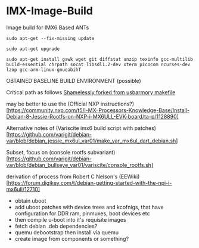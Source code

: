 # IMX-Image-Build
Image build for IMX6 Based ANTs 

`sudo apt-get --fix-missing update` 

`sudo apt-get upgrade` 

`sudo apt-get install gawk wget git diffstat unzip texinfo gcc-multilib build-essential chrpath socat libsdl1.2-dev xterm picocom ncurses-dev lzop gcc-arm-linux-gnueabihf `


OBTAINED BASELINE BUILD ENVIRONMENT (possible) 


Critical path as follows [Shamelessly forked from usbarmory makefile](https://github.com/usbarmory/usbarmory-debian-base_image/blob/master/Makefile)

may be better to use the (Official NXP instructions?)[https://community.nxp.com/t5/i-MX-Processors-Knowledge-Base/Install-Debian-8-Jessie-Rootfs-on-NXP-i-MX6ULL-EVK-board/ta-p/1128890] 

Alternative notes of (Variscite imx6 build script with patches)[https://github.com/varigit/debian-var/blob/debian_jessie_mx6ul_var01/make_var_mx6ul_dart_debian.sh] 

Subset, focus on (console rootfs subvariant)[https://github.com/varigit/debian-var/blob/debian_bullseye_var01/variscite/console_rootfs.sh] 

derivation of process from Robert C Nelson's (EEWiki)[https://forum.digikey.com/t/debian-getting-started-with-the-npi-i-mx6ull/12710]


* obtain uboot 
* add uboot patches with device trees and kcofnigs, that have configuration for DDR ram, pinmuxes, boot devices etc 
* then compile u-boot into it's requisite images 
* fetch debian .deb dependencies? 
* quemu debootstrap then install via quemu 
* create image from components or something? 
